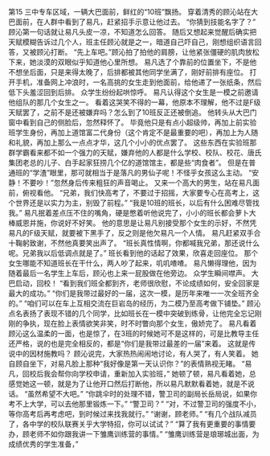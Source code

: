 第15
	三中专车区域，一辆大巴面前，鲜红的“10班”飘扬。
	穿着清秀的顾沁站在大巴面前，在人群中看到了易凡，赶紧招手示意让他过去。
	“你猜到技能名字了？”
	顾沁第一句话就让易凡头皮一凉，不知道怎么回答。
	随后又想起来觉醒后确实把天赋模糊告诉过几个人，班主任顾沁就是之一，暗道自己吓自己，刚想组织语言回答，又被顾沁打断。
	“先上车吧。”顾沁拍了拍他的肩膀，让他紧张僵硬的肌肉放松下来，她淡漠的双眼似乎知道他心里所想。
	易凡选了个靠前的位置坐下，不是他不想坐后面，只是来得太晚了，后排都被其他同学坐满了，刚好前排有座位。
	打开手机，准备网上冲浪时，一名高挑的女生走到他面前，给他递了一张纸条，然后低下头羞涩回到后排。
	众学生纷纷起哄惊呼。
	易凡认得这个女生是一模之前邀请他组队的那几个女生之一。
	看着这哭笑不得的一幕，他原本不理解，他不过是F级天赋罢了，之前不是还被嫌弃吗？怎么到了10班反正还被倒追。
	他转头从大巴门窗中看到自己的侧脸后，忽然释怀了。
	毕竟他只是有点小超级帅，再加上前实验班学生身份，再加上道馆富二代身份（这个肯定不是最重要的吧），再加上为人随和礼貌，再加上那么一点点才华，这几个小小的优点罢了。
	这些东西在实验班那群学霸看来都不如一个强力的天赋，嫌弃他的人都是什么学校、校队、校花、唐氏集团老总的儿子、白手起家狂捞几个亿的道馆馆主，都是些“肉食者”。
	但是在普通班的“学渣”眼里，那可就相当于是落凡的男仙子呢！不怪乎女孩这么主动。
	“安静！不要吵！”忽然身后传来粗狂的声音喝止。
	又来一个高大的男生，站在易凡面前，俯视看他。
	“兄弟，我们快高考了，不要过于招摇，大家要专心在高考上，这个世界还是以实力为主，别毁了前程。”
	“我是10班的班长，以后有什么困难尽管找我。”
	易凡抿着差点压不住的嘴角，硬是憋着听他说完了，小小的班长都会萝卜大棒威恩并施，你说好不好笑。
	他的意思是让易凡别接受那个女生的示好，不然凭易凡的F级天赋，就要被下黑手了，反之则是他欠易凡一个人情。
	易凡赶紧双手合十鞠躬致谢，不然他真要笑出声了。
	“班长真性情啊，你都喊我兄弟，那还说什么呢。兄弟我以后低调点就是了。”
	班长看到他的话起了效果，欣喜走回座位。
	那个女生哪能不知道班长在干什么，两人吵了起来，叽叽喳喳。
	易凡懒得理他，因为随着最后一名学生上车后，顾沁也上来一屁股做在他旁边。
	众学生瞬间噤声。
	大巴启动，回校！
	“看到我们班全都到齐，老师很欣慰，不论成绩如何，安全回家是最大的成功。”
	“你们是我带过最好的一届，这次一模，是历年来唯一一次全班齐全的。”
	“咱们可以在车上互相交流在巨岩岛的经历，为二模乃至高考做下铺垫。”
	顾沁点名表扬了表现不错的几个同学，比如班长在一模中突破到练骨，让他完全忘记刚刚的争执，现在脸上表情欲笑非笑，时不时瞥向那个女生，傲娇完了。
	易凡看着顾沁这么温柔的一面，也是惊了，在3班的时候她可不是这样的，可是比教导主任还严格，说的也是完全相反的，都是“你们是我带过最差的一届”来着。
	这就是传说中的因材施教吗？
	顾沁说完，大家热热闹闹地讨论，有人哭了，有人笑着。
	她自顾自坐下，对易凡脸上那种“我好像是第一天认识你？”的表情熟视无睹。
	“易凡，回校后我会帮你向学校申请，重新加入实验班，”
	她顿了顿，易凡看着她，总感觉她这一顿，就是为了让他开口然后打断他，所以易凡默默看着她，就是不说话。
	“虽然希望不大吧。”
	“你跳伞时的处理不错，警卫司的副局长岳局说，如果你考不上大学，可以去他那里锻炼一下。”
	“警卫司？”
	“对，不过警卫司的强度不小，等你高考后再考虑吧，到时候过来找我就行。”
	“谢谢，顾老师。”
	“有几个战队减员了，各中学的校队联赛关乎大学特招，你可以试试？”
	“算了我有更重要的事情要办，顾老师不如你跟我讲一下雏鹰训练营的事情。”
	“雏鹰训练营是琅琊城出面，为成绩优秀的学生准备，”
	
	
	